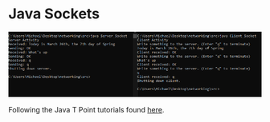 # Java Sockets

![Preview](example.PNG)

Following the Java T Point tutorials found [here](https://www.javatpoint.com/java-networking).